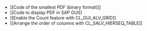 * [[Code of the smallest PDF (binary format)]]
* [[Code to display PDF in SAP GUI]]
* [[Enable the Count feature with CL_GUI_ALV_GRID]]
* [[Arrange the order of columns with CL_SALV_HIERSEQ_TABLE]]
